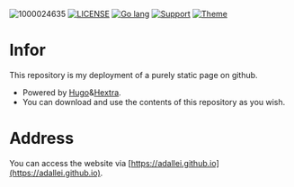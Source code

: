 ![1000024635](https://github.com/user-attachments/assets/4d1bcb3a-a161-4a5a-9a8e-cd34f98a6308)
[![LICENSE](https://img.shields.io/github/license/mashape/apistatus.svg)](https://github.com/Adallei/adallei.github.io/blob/main/LICENSE)
[![Go lang](https://img.shields.io/badge/Go-lang-blue)](https://github.com/golang/go)
[![Support](https://img.shields.io/badge/Support-hugo-red)](https://github.com/gohugoio/hugo)
[![Theme](https://img.shields.io/badge/theme-Hextra-white)](https://github.com/imfing/hextra)
# Infor
This repository is my deployment of a purely static page on github.
* Powered by [Hugo](https://github.com/gohugoio/hugo)&[Hextra](https://github.com/imfing/hextra).
* You can download and use the contents of this repository as you wish.
# Address
You can access the website via [https://adallei.github.io](https://adallei.github.io).
